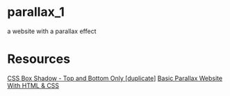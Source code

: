 # parallax_1
a website with a parallax effect


# Resources
[CSS Box Shadow - Top and Bottom Only [duplicate]](https://stackoverflow.com/questions/6671375/css-box-shadow-top-and-bottom-only)
[Basic Parallax Website With HTML & CSS](https://www.youtube.com/watch?v=JttTcnidSdQ)